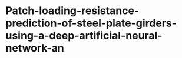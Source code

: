 # Patch-loading-resistance-prediction-of-steel-plate-girders-using-a-deep-artificial-neural-network-an